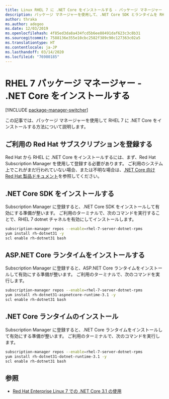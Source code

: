 ```yaml
---
title: Linux RHEL 7 に .NET Core をインストールする - パッケージ マネージャー - .NET Core
description: パッケージ マネージャーを使用して、.NET Core SDK とランタイムを RHEL 7 にインストールします。
author: thraka
ms.author: adegeo
ms.date: 12/03/2019
ms.openlocfilehash: 4f85ed3da8a434fcd5b6ee88491daf623c3c8b31
ms.sourcegitcommit: 7588136e355e10cbc2582f389c90c127363c02a5
ms.translationtype: HT
ms.contentlocale: ja-JP
ms.lasthandoff: 03/14/2020
ms.locfileid: "76980185"
---
```

# <a name="rhel-7-package-manager---install-net-core"></a>RHEL 7 パッケージ マネージャー - .NET Core をインストールする

[!INCLUDE [package-manager-switcher](includes/package-manager-switcher.md)]

この記事では、パッケージ マネージャーを使用して RHEL 7 に .NET Core をインストールする方法について説明します。

## <a name="register-your-red-hat-subscription"></a>ご利用の Red Hat サブスクリプションを登録する

Red Hat から RHEL に .NET Core をインストールするには、まず、Red Hat Subscription Manager を使用して登録する必要があります。 ご利用のシステム上でこれがまだ行われていない場合、または不明な場合は、[.NET Core 向け Red Hat 製品ドキュメント](https://access.redhat.com/documentation/net_core/)を参照してください。

## <a name="install-the-net-core-sdk"></a>.NET Core SDK をインストールする

Subscription Manager に登録すると、.NET Core SDK をインストールして有効にする準備が整います。 ご利用のターミナルで、次のコマンドを実行することで、RHEL 7 dotnet チャネルを有効にしてインストールします。

```bash
subscription-manager repos --enable=rhel-7-server-dotnet-rpms
yum install rh-dotnet31 -y
scl enable rh-dotnet31 bash
```

## <a name="install-the-aspnet-core-runtime"></a>ASP.NET Core ランタイムをインストールする

Subscription Manager に登録すると、ASP.NET Core ランタイムをインストールして有効にする準備が整います。 ご利用のターミナルで、次のコマンドを実行します。

```bash
subscription-manager repos --enable=rhel-7-server-dotnet-rpms
yum install rh-dotnet31-aspnetcore-runtime-3.1 -y
scl enable rh-dotnet31 bash
```

## <a name="install-the-net-core-runtime"></a>.NET Core ランタイムのインストール

Subscription Manager に登録すると、.NET Core ランタイムをインストールして有効にする準備が整います。 ご利用のターミナルで、次のコマンドを実行します。

```bash
subscription-manager repos --enable=rhel-7-server-dotnet-rpms
yum install rh-dotnet31-dotnet-runtime-3.1 -y
scl enable rh-dotnet31 bash
```

## <a name="see-also"></a>参照

- [Red Hat Enterprise Linux 7 での .NET Core 3.1 の使用](https://access.redhat.com/documentation/en-us/net_core/3.1/html/getting_started_guide/gs_install_dotnet)
